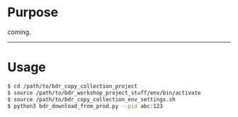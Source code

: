 # Purpose

coming.

---


# Usage

```bash
$ cd /path/to/bdr_copy_collection_project
$ source /path/to/bdr_workshop_project_stuff/env/bin/activate
$ source /path/to/bdr_copy_collection_env_settings.sh
$ python3 bdr_download_from_prod.py --pid abc:123
```
